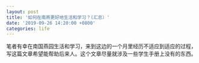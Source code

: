 ```yaml
---
layout: post
title: '如何在南燕更好地生活和学习？(汇总）'
date: '2019-09-26 14:20:00 +0800'
categories: life
---
```


笔者有幸在南国燕园生活和学习，来到这边的一个月里经历不适应到适应的过程，写这篇文章希望能帮助后来人。这个文章尽量就涉及一些学生手册上没有的东西。

